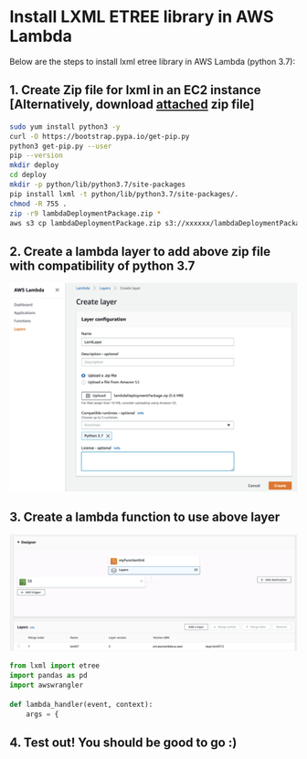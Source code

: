 
# Install LXML ETREE library in AWS Lambda
Below are the steps to install lxml etree library in AWS Lambda (python 3.7):

## 1. Create Zip file for lxml in an EC2 instance [Alternatively, download [attached](./lambdaDeploymentPackage.zip) zip file]


```bash
sudo yum install python3 -y
curl -O https://bootstrap.pypa.io/get-pip.py
python3 get-pip.py --user
pip --version
mkdir deploy
cd deploy
mkdir -p python/lib/python3.7/site-packages
pip install lxml -t python/lib/python3.7/site-packages/.
chmod -R 755 .
zip -r9 lambdaDeploymentPackage.zip *
aws s3 cp lambdaDeploymentPackage.zip s3://xxxxxx/lambdaDeploymentPackage.zip
```

## 2. Create a lambda layer to add above zip file with compatibility of python 3.7
![screenshot](./createLayer.png)
## 3. Create a lambda function to use above layer
![screenshot](./useeLayer.png)
```python
from lxml import etree
import pandas as pd
import awswrangler

def lambda_handler(event, context):
    args = {
```
## 4. Test out! You should be good to go :)
